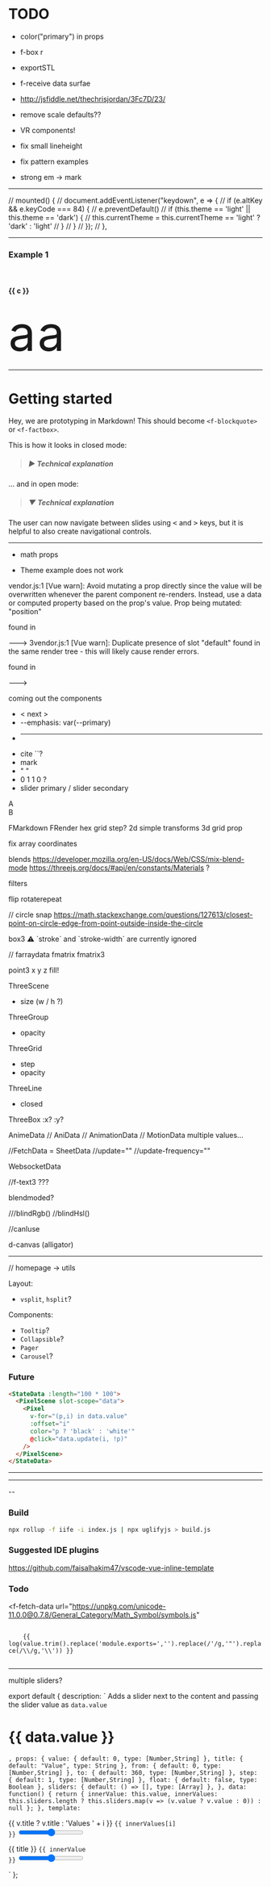 # TODO

- color("primary") in props
- f-box r
- exportSTL
- f-receive data surfae

- http://jsfiddle.net/thechrisjordan/3Fc7D/23/

- remove scale defaults??
- VR components!
- fix small lineheight
- fix pattern examples
- strong em -> mark

----

  // mounted() {
  //   document.addEventListener("keydown", e => {
  //     if (e.altKey && e.keyCode === 84) {
  //       e.preventDefault()
  //       if (this.theme == 'light' || this.theme == 'dark') {
  //         this.currentTheme = this.currentTheme == 'light' ? 'dark' : 'light'
  //       }
  //     }
  //   });
  // },

---

### Example 1

<div v-for="c in ['f-mirror-x','f-mirror-y','f-repeat-grid','f-repeat-shift','f-repeat-hex','f-repeat-circle','f-repeat-spin','f-repeat-slice']">
<br>
<h4>{{ c }}</h4>
<f-scene grid width="150" height="150"> 
  <component :is="c">
    <f-text style="font-size: 6rem;" opacity="0.5" x="0.5" y="0">a</f-text>
  </component>
  <f-text style="font-size: 6rem;"   :fill="color('red')" opacity="0.5" x="0.5" y="-0">a</f-text>
</f-scene>
</div>

---

# Getting started

Hey, we are prototyping in Markdown! This should become `<f-blockquote>` or `<f-factbox>`.

This is how it looks in closed mode:

> ##### ▶ Technical explanation

... and in open mode:

> ##### ▼ Technical explanation
The user can now navigate between slides using <kbd><</kbd>  and <kbd>></kbd> keys, but it is helpful to also create navigational controls.

---

- math props

- Theme example does not work

vendor.js:1 [Vue warn]: Avoid mutating a prop directly since the value will be overwritten whenever the parent component re-renders. Instead, use a data or computed property based on the prop's value. Prop being mutated: "position"

found in

---> <FPoint>
       <FGroup>
         <FSvg>
           <FScene>
             <Render>
               <Markdown>
                 <FContentDocument>
                   <FContentEditor>
                     <ComponentRow>
                       <FTheme>
                         <Root>
3vendor.js:1 [Vue warn]: Duplicate presence of slot "default" found in the same render tree - this will likely cause render errors.

found in

---> <FScene>

coming out the components

- < next >
- --emphasis: var(--primary)
- * ** ** * 
- cite ``?
- mark
- " "
- 0 1 1 0 ?
- slider primary / slider secondary 

<f-content-slides style="--em: var(--blue)">

<div class="grid" style="--col: 1fr 3fr; --row: 1fr 3fr">
  <div>A</div>
  <div>B</div>
</div>

FMarkdown FRender
hex grid step?
2d simple transforms
3d grid prop

fix array coordinates

blends
https://developer.mozilla.org/en-US/docs/Web/CSS/mix-blend-mode
https://threejs.org/docs/#api/en/constants/Materials ?

filters

flip
rotaterepeat

// circle snap https://math.stackexchange.com/questions/127613/closest-point-on-circle-edge-from-point-outside-inside-the-circle

box3 ⚠️ \`stroke\` and \`stroke-width\` are currently ignored

// farraydata fmatrix fmatrix3

point3 x y z fill!

ThreeScene
- size (w / h ?)

ThreeGroup
- opacity

ThreeGrid
- step
- opacity

ThreeLine 
- closed

ThreeBox
:x?
:y?

AnimeData // AniData // AnimationData // MotionData
multiple values...

//FetchData = SheetData
//update=""
//update-frequency=""

WebsocketData

//f-text3 ???

blendmoded?

///blindRgb()
//blindHsl()

//canIuse

d-canvas (alligator)

---

// homepage -> utils

Layout:

- `vsplit`, `hsplit`?

Components:

- `Tooltip`?
- `Collapsible`?
- `Pager`
- `Carousel`?

### Future

```html
<StateData :length="100 * 100">
  <PixelScene slot-scope="data">
    <Pixel
      v-for="(p,i) in data.value"
      :offset="i"
      color="p ? 'black' : 'white'"
      @click="data.update(i, !p)"
    />
  </PixelScene>
</StateData>
```

---

<array-data :length="10" :dimensions="2">
  <three-scene slot-scope="data">
<three-group
    :rotation="{ y: -0.5, x: 0.5 }"
    :scale="{x: 0.5,y: 0.5, z: 0.5}"
  >
<three-group v-for="(col, x) in data.value">
  <three-box
    v-for="(value, y) in col"
    :key="x * y"
    :position="{ x: 4 / 10 * x - 2, y: 4 / 10 * y - 2 }"
    :width="4 / 10"
    :height="4 / 10"
    :depth="4 / 10"
  />
  </three-group>
  </three-group>
  </three-scene>
</array-data>

---

--

### Build

```sh
npx rollup -f iife -i index.js | npx uglifyjs > build.js
```

### Suggested IDE plugins

https://github.com/faisalhakim47/vscode-vue-inline-template

### Todo

<!--
<f-scene grid>
  <f-point
    :points="
      range(-4,4,0.05).map(x => ({ x, y: Math.cos(x) }))
    "
    :stroke="color('red')"
  />
  <f-point
    :points="
      range(-4,4,0.05).map(x => ({ x, y: Math.sin(x) }))
    "
    :stroke="color('blue')"
  />
</f-scene>
-->


<f-fetch-data
  url="https://unpkg.com/unicode-11.0.0@0.7.8/General_Category/Math_Symbol/symbols.js"
>
  <code slot-scope="{value}">
    {{ log(value.trim().replace('module.exports=','').replace(/'/g,'"').replace(/\\/g,'\\')) }}
  </code>
</f-fetch-data>

----

multiple sliders?

export default {
  description: `
Adds a slider next to the content and passing the slider value as <code>data.value</code> 

<f-slider-data>
  <h1 class="bullet" slot-scope="data">
    {{ data.value }}
  </h1>
</f-slider-data>

<f-slider-data :sliders="[
  { title: 'X', from: -2, to: 2, value: 0, float: true },
  { title: 'Y', from: -2, to: 2, value: 0, float: true },
]">
  <f-scene slot-scope="data">
    <f-grid />
    <f-circle :position="{
      x: data.value[0],
      y: data.value[1]
    }" />
  </f-scene>
</f-slider-data>
  `,
  props: {
    value: { default: 0, type: [Number,String] },
    title: { default: "Value", type: String },
    from: { default: 0, type: [Number,String] },
    to: { default: 360, type: [Number,String] },
    step: { default: 1, type: [Number,String] },
    float: { default: false, type: Boolean },
    sliders: { default: () => [], type: [Array] },
  },
  data: function() {
    return {
      innerValue: this.value,
      innerValues: this.sliders.length
        ? this.sliders.map(v => (v.value ? v.value : 0))
        : null
    };
  },
  template: `
    <div>
      <div v-if="sliders.length" v-for="(v,i) in sliders" :key="i">
        <label>{{ v.title ? v.title : 'Values ' + i }} <code>{{ innerValues[i] }}</code></label>
        <input
          style="margin-bottom: 1rem;"
          type="range"
          v-model="innerValues[i]"
          :min="v.from || this.from"
          :max="v.to || this.to"
          :step="v.step ? v.step : this.step ? this.step : v.float ? 0.000001 : 1"
        />
      </div>
      <slot v-if="sliders.length" :value="innerValues" />
      <div v-if="!sliders.length">
        <label>{{ title }} <code>{{ innerValue }}</code></label>
        <input style="margin-bottom: 1rem;" type="range" v-model="innerValue" :min="from" :max="to" :step="step ? step : float ? 0.001 : 1" />
      </div>
      <slot v-if="!sliders.length" :value="innerValue" />
    </div>
  `
};

